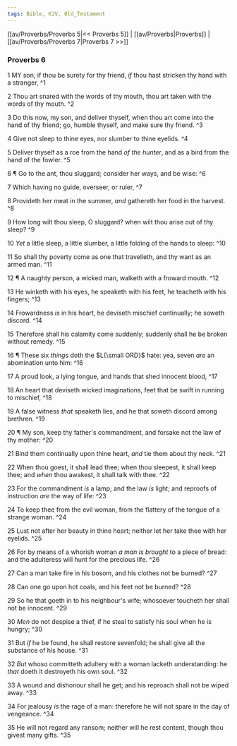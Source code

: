 ```yaml
---
tags: Bible, KJV, Old_Testament
---
```


[[av/Proverbs/Proverbs 5|<< Proverbs 5]] | [[av/Proverbs|Proverbs]] | [[av/Proverbs/Proverbs 7|Proverbs 7 >>]]

### Proverbs 6

1 MY son, if thou be surety for thy friend, _if_ thou hast stricken thy hand with a stranger, ^1

2 Thou art snared with the words of thy mouth, thou art taken with the words of thy mouth. ^2

3 Do this now, my son, and deliver thyself, when thou art come into the hand of thy friend; go, humble thyself, and make sure thy friend. ^3

4 Give not sleep to thine eyes, nor slumber to thine eyelids. ^4

5 Deliver thyself as a roe from the hand _of_ _the_ _hunter_, and as a bird from the hand of the fowler. ^5

6 ¶ Go to the ant, thou sluggard; consider her ways, and be wise: ^6

7 Which having no guide, overseer, or ruler, ^7

8 Provideth her meat in the summer, _and_ gathereth her food in the harvest. ^8

9 How long wilt thou sleep, O sluggard? when wilt thou arise out of thy sleep? ^9

10 _Yet_ a little sleep, a little slumber, a little folding of the hands to sleep: ^10

11 So shall thy poverty come as one that travelleth, and thy want as an armed man. ^11

12 ¶ A naughty person, a wicked man, walketh with a froward mouth. ^12

13 He winketh with his eyes, he speaketh with his feet, he teacheth with his fingers; ^13

14 Frowardness _is_ in his heart, he deviseth mischief continually; he soweth discord. ^14

15 Therefore shall his calamity come suddenly; suddenly shall he be broken without remedy. ^15

16 ¶ These six _things_ doth the $L{\small ORD}$ hate: yea, seven _are_ an abomination unto him: ^16

17 A proud look, a lying tongue, and hands that shed innocent blood, ^17

18 An heart that deviseth wicked imaginations, feet that be swift in running to mischief, ^18

19 A false witness _that_ speaketh lies, and he that soweth discord among brethren. ^19

20 ¶ My son, keep thy father's commandment, and forsake not the law of thy mother: ^20

21 Bind them continually upon thine heart, _and_ tie them about thy neck. ^21

22 When thou goest, it shall lead thee; when thou sleepest, it shall keep thee; and _when_ thou awakest, it shall talk with thee. ^22

23 For the commandment _is_ a lamp; and the law _is_ light; and reproofs of instruction _are_ the way of life: ^23

24 To keep thee from the evil woman, from the flattery of the tongue of a strange woman. ^24

25 Lust not after her beauty in thine heart; neither let her take thee with her eyelids. ^25

26 For by means of a whorish woman _a_ _man_ _is_ _brought_ to a piece of bread: and the adulteress will hunt for the precious life. ^26

27 Can a man take fire in his bosom, and his clothes not be burned? ^27

28 Can one go upon hot coals, and his feet not be burned? ^28

29 So he that goeth in to his neighbour's wife; whosoever toucheth her shall not be innocent. ^29

30 _Men_ do not despise a thief, if he steal to satisfy his soul when he is hungry; ^30

31 But _if_ he be found, he shall restore sevenfold; he shall give all the substance of his house. ^31

32 _But_ whoso committeth adultery with a woman lacketh understanding: he _that_ doeth it destroyeth his own soul. ^32

33 A wound and dishonour shall he get; and his reproach shall not be wiped away. ^33

34 For jealousy _is_ the rage of a man: therefore he will not spare in the day of vengeance. ^34

35 He will not regard any ransom; neither will he rest content, though thou givest many gifts. ^35
